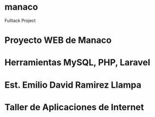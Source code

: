 # manaco
Fulltack Project
# Proyecto WEB de Manaco
# Herramientas MySQL, PHP, Laravel
# Est. Emilio David Ramirez Llampa
# Taller de Aplicaciones de Internet